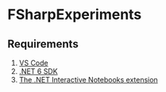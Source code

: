 # FSharpExperiments


## Requirements
1. [VS Code](https://code.visualstudio.com/)
2. [.NET 6 SDK](https://dotnet.microsoft.com/download/dotnet/6.0)
3. [The .NET Interactive Notebooks extension](https://marketplace.visualstudio.com/items?itemName=ms-dotnettools.dotnet-interactive-vscode)


